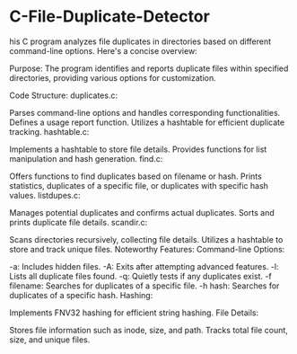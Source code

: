 # C-File-Duplicate-Detector

his C program analyzes file duplicates in directories based on different command-line options. Here's a concise overview:

Purpose:
The program identifies and reports duplicate files within specified directories, providing various options for customization.

Code Structure:
duplicates.c:

Parses command-line options and handles corresponding functionalities.
Defines a usage report function.
Utilizes a hashtable for efficient duplicate tracking.
hashtable.c:

Implements a hashtable to store file details.
Provides functions for list manipulation and hash generation.
find.c:

Offers functions to find duplicates based on filename or hash.
Prints statistics, duplicates of a specific file, or duplicates with specific hash values.
listdupes.c:

Manages potential duplicates and confirms actual duplicates.
Sorts and prints duplicate file details.
scandir.c:

Scans directories recursively, collecting file details.
Utilizes a hashtable to store and track unique files.
Noteworthy Features:
Command-line Options:

-a: Includes hidden files.
-A: Exits after attempting advanced features.
-l: Lists all duplicate files found.
-q: Quietly tests if any duplicates exist.
-f filename: Searches for duplicates of a specific file.
-h hash: Searches for duplicates of a specific hash.
Hashing:

Implements FNV32 hashing for efficient string hashing.
File Details:

Stores file information such as inode, size, and path.
Tracks total file count, size, and unique files.
